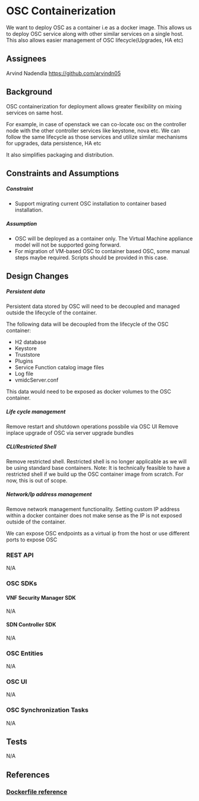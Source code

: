 # OSC Containerization

We want to deploy OSC as a container i.e as a docker image. This allows us to deploy OSC service along with other similar services on a single host. This also allows easier management of OSC lifecycle(Upgrades, HA etc)

## Assignees
Arvind Nadendla https://github.com/arvindn05

## Background

OSC containerization for deployment allows greater flexibility on mixing services on same host.

For example, in case of openstack we can co-locate osc on the controller node with the other controller services like keystone, nova etc. We can follow the same lifecycle as those services and utilize similar mechanisms for upgrades, data persistence, HA etc

It also simplifies packaging and distribution.

## Constraints and Assumptions

##### Constraint
- Support migrating current OSC installation to container based installation.

##### Assumption
- OSC will be deployed as a container only. The Virtual Machine appliance model will not be supported going forward.
- For migration of VM-based OSC to container based OSC, some manual steps maybe required. Scripts should be provided in this case.

## Design Changes

##### Persistent data
Persistent data stored by OSC will need to be decoupled and managed outside the lifecycle of the container.

The following data will be decoupled from the lifecycle of the OSC container:
- H2 database
- Keystore
- Truststore
- Plugins
- Service Function catalog image files
- Log file
- vmidcServer.conf

This data would need to be exposed as docker volumes to the OSC container.

##### Life cycle management
Remove restart and shutdown operations possbile via OSC UI
Remove inplace upgrade of OSC via server upgrade bundles

##### CLI/Restricted Shell
Remove restricted shell. Restricted shell is no longer applicable as we will be using standard base containers.
Note: It is technically feasible to have a restricted shell if we build up the OSC container image from scratch. For now, this is out of scope.

##### Network/Ip address management
Remove network management functionality. Setting custom IP address within a docker container does not make sense as the IP is not exposed outside of the container.

We can expose OSC endpoints as a virtual ip from the host or use different ports to expose OSC

### REST API
N/A

### OSC SDKs

#### VNF Security Manager SDK
N/A

#### SDN Controller SDK
N/A

### OSC Entities
N/A

### OSC UI
N/A

### OSC Synchronization Tasks
N/A

## Tests
N/A

## References
### [Dockerfile reference](https://docs.docker.com/engine/reference/builder/)